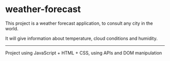 # weather-forecast

This project is a weather forecast application, to consult any city in the world.

It will give information about temperature, cloud conditions and humidity.

___________________________________________________________________
Project using JavaScript + HTML + CSS, using APIs and DOM manipulation
